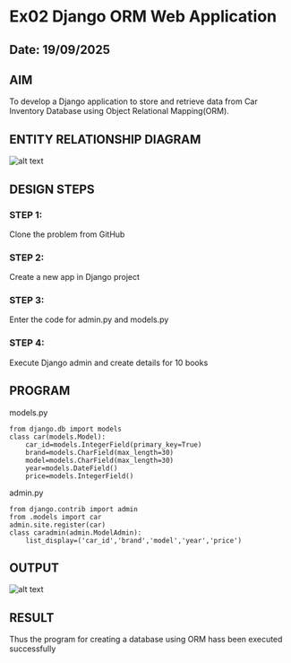 # Ex02 Django ORM Web Application
## Date: 19/09/2025

## AIM
To develop a Django application to store and retrieve data from Car Inventory Database using Object Relational Mapping(ORM).

## ENTITY RELATIONSHIP DIAGRAM

![alt text](<WhatsApp Image 2025-09-13 at 11.18.52_51605bd7.jpg>)


## DESIGN STEPS

### STEP 1:
Clone the problem from GitHub

### STEP 2:
Create a new app in Django project

### STEP 3:
Enter the code for admin.py and models.py

### STEP 4:
Execute Django admin and create details for 10 books

## PROGRAM
models.py
```
from django.db import models
class car(models.Model):
    car_id=models.IntegerField(primary_key=True)
    brand=models.CharField(max_length=30)
    model=models.CharField(max_length=30)
    year=models.DateField()
    price=models.IntegerField()
```
admin.py
```
from django.contrib import admin
from .models import car
admin.site.register(car)
class caradmin(admin.ModelAdmin):
    list_display=('car_id','brand','model','year','price')
```


## OUTPUT

![alt text](EXP2.png)


## RESULT
Thus the program for creating a database using ORM hass been executed successfully

